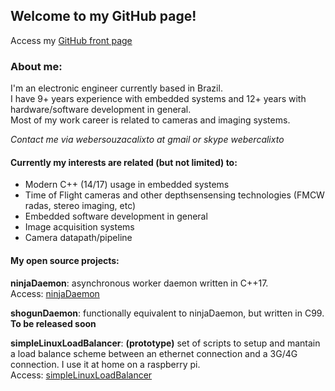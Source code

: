 ## Welcome to my GitHub page!  
Access my [GitHub front page](https://github.com/webercalixto)  
  
### About me:

I'm an electronic engineer currently based in Brazil.  
I have 9+ years experience with embedded systems and 12+ years with hardware/software development in general.   
Most of my work career is related to cameras and imaging systems.  

*Contact me via webersouzacalixto at gmail or skype webercalixto*  

#### Currently my interests are related (but not limited) to:  
* Modern C++ (14/17) usage in embedded systems  
* Time of Flight cameras and other depthsensensing technologies (FMCW radas, stereo imaging, etc)  
* Embedded software development in general  
* Image acquisition systems  
* Camera datapath/pipeline  

#### My open source projects:  

**ninjaDaemon**: asynchronous worker daemon written in C++17.  
    Access: [ninjaDaemon](https://webercalixto.github.io/ninjaDaemon/)  
      
**shogunDaemon**: functionally equivalent to ninjaDaemon, but written in C99.  
    **To be released soon**  
      
**simpleLinuxLoadBalancer**: **(prototype)** set of scripts to setup and mantain a load balance scheme between an ethernet connection and a 3G/4G connection. I use it at home on a raspberry pi.  
    Access: [simpleLinuxLoadBalancer](https://github.com/webercalixto/simpleLinuxLoadBalancer)  
